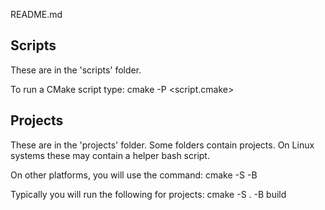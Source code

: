 README.md

## Scripts
These are in the 'scripts' folder.

To run a CMake script type:
cmake -P <script.cmake>

## Projects

These are in the 'projects' folder.
Some folders contain projects. On Linux systems these may contain
a helper bash script.

On other platforms, you will use the command:
cmake -S <source> -B <build tree>

Typically you will run the following for projects:
cmake -S . -B build


